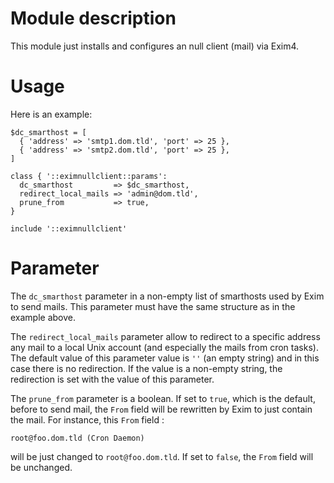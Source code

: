 # Module description

This module just installs and configures an null client
(mail) via Exim4.


# Usage

Here is an example:

```puppet
$dc_smarthost = [
  { 'address' => 'smtp1.dom.tld', 'port' => 25 },
  { 'address' => 'smtp2.dom.tld', 'port' => 25 },
]

class { '::eximnullclient::params':
  dc_smarthost         => $dc_smarthost,
  redirect_local_mails => 'admin@dom.tld',
  prune_from           => true,
}

include '::eximnullclient'
```

# Parameter

The `dc_smarthost` parameter in a non-empty list of
smarthosts used by Exim to send mails. This parameter must
have the same structure as in the example above.

The `redirect_local_mails` parameter allow to redirect to a
specific address any mail to a local Unix account (and
especially the mails from cron tasks). The default value of
this parameter value is `''` (an empty string) and in this
case there is no redirection. If the value is a non-empty
string, the redirection is set with the value of this
parameter.

The `prune_from` parameter is a boolean. If set to `true`,
which is the default, before to send mail, the `From` field
will be rewritten by Exim to just contain the mail. For
instance, this `From` field :

```
root@foo.dom.tld (Cron Daemon)
```

will be just changed to `root@foo.dom.tld`. If set to
`false`, the `From` field will be unchanged.


